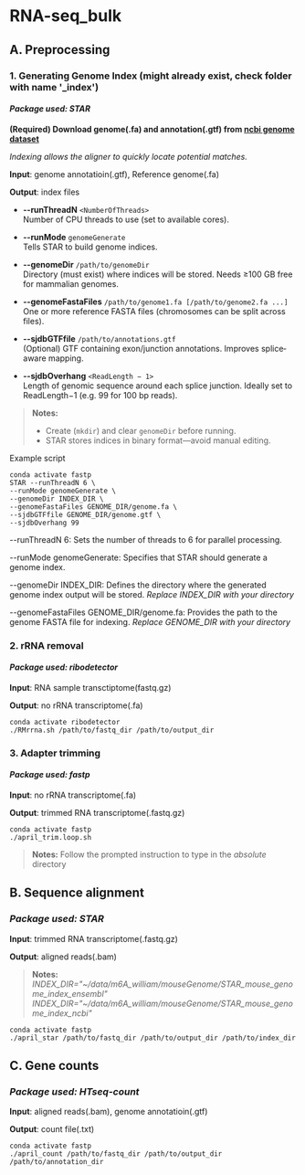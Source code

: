 # RNA-seq_bulk

## A. Preprocessing

### 1. Generating Genome Index (might already exist, check folder with name '_index')
#### *Package used: STAR*
**(Required) Download genome(.fa) and annotation(.gtf) from [ncbi genome dataset](https://www.ncbi.nlm.nih.gov/datasets/genome/)**

*Indexing allows the aligner to quickly locate potential matches.*

**Input**: genome annotatioin(.gtf), Reference genome(.fa)

**Output**: index files

- **--runThreadN** `<NumberOfThreads>`  
  Number of CPU threads to use (set to available cores).

- **--runMode** `genomeGenerate`  
  Tells STAR to build genome indices.

- **--genomeDir** `/path/to/genomeDir`  
  Directory (must exist) where indices will be stored. Needs ≥100 GB free for mammalian genomes.

- **--genomeFastaFiles** `/path/to/genome1.fa [/path/to/genome2.fa ...]`  
  One or more reference FASTA files (chromosomes can be split across files).

- **--sjdbGTFfile** `/path/to/annotations.gtf`  
  (Optional) GTF containing exon/junction annotations. Improves splice‐aware mapping.

- **--sjdbOverhang** `<ReadLength − 1>`  
  Length of genomic sequence around each splice junction. Ideally set to ReadLength−1 (e.g. 99 for 100 bp reads).

> **Notes:**  
> - Create (`mkdir`) and clear `genomeDir` before running.  
> - STAR stores indices in binary format—avoid manual editing.  

Example script

```
conda activate fastp
STAR --runThreadN 6 \
--runMode genomeGenerate \
--genomeDir INDEX_DIR \
--genomeFastaFiles GENOME_DIR/genome.fa \
--sjdbGTFfile GENOME_DIR/genome.gtf \
--sjdbOverhang 99
```

--runThreadN 6:
Sets the number of threads to 6 for parallel processing.

--runMode genomeGenerate:
Specifies that STAR should generate a genome index.

--genomeDir INDEX_DIR:
Defines the directory where the generated genome index output will be stored. *Replace INDEX_DIR with your directory*

--genomeFastaFiles GENOME_DIR/genome.fa:
Provides the path to the genome FASTA file for indexing. *Replace GENOME_DIR with your directory*

### 2. rRNA removal
#### *Package used: ribodetector*

**Input**: RNA sample transctiptome(fastq.gz)

**Output**: no rRNA transcriptome(.fa)

```
conda activate ribodetector
./RMrrna.sh /path/to/fastq_dir /path/to/output_dir
```

### 3. Adapter trimming
#### *Package used: fastp*

**Input**: no rRNA transcriptome(.fa)

**Output**: trimmed RNA transcriptome(.fastq.gz)

```
conda activate fastp
./april_trim.loop.sh
```
> **Notes:**
> Follow the prompted instruction to type in the *absolute* directory

## B. Sequence alignment
### *Package used: STAR*

**Input**: trimmed RNA transcriptome(.fastq.gz)

**Output**: aligned reads(.bam)

> **Notes:**  
> *INDEX_DIR="~/data/m6A_william/mouseGenome/STAR_mouse_genome_index_ensembl"*
> *INDEX_DIR="~/data/m6A_william/mouseGenome/STAR_mouse_genome_index_ncbi"*

```
conda activate fastp
./april_star /path/to/fastq_dir /path/to/output_dir /path/to/index_dir
```

## C. Gene counts
### *Package used: HTseq-count*
**Input**: aligned reads(.bam), genome annotatioin(.gtf)

**Output**: count file(.txt)
```
conda activate fastp
./april_count /path/to/fastq_dir /path/to/output_dir /path/to/annotation_dir
```

